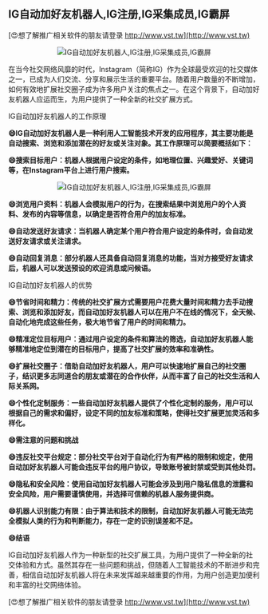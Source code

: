 ## **IG自动加好友机器人,IG注册,IG采集成员,IG霸屏**

[😍想了解推广相关软件的朋友请登录 http://www.vst.tw](http://www.vst.tw)

 <center><img src="https://vst.tw/MP4/tuiguang/png/1.png" alt="IG自动加好友机器人,IG注册,IG采集成员,IG霸屏"></center>

在当今社交网络风靡的时代，Instagram（简称IG）作为全球最受欢迎的社交媒体之一，已成为人们交流、分享和展示生活的重要平台。随着用户数量的不断增加，如何有效地扩展社交圈子成为许多用户关注的焦点之一。在这个背景下，自动加好友机器人应运而生，为用户提供了一种全新的社交扩展方式。

IG自动加好友机器人的工作原理

**😄IG自动加好友机器人是一种利用人工智能技术开发的应用程序，其主要功能是自动搜索、浏览和添加潜在的好友或关注对象。其工作原理可以简要概括如下：**

**😄搜索目标用户：机器人根据用户设定的条件，如地理位置、兴趣爱好、关键词等，在Instagram平台上进行用户搜索。**

 <center><img src="https://vst.tw/MP4/tuiguang/png/6.png" alt="IG自动加好友机器人,IG注册,IG采集成员,IG霸屏"></center>

**😄浏览用户资料：机器人会模拟用户的行为，在搜索结果中浏览用户的个人资料、发布的内容等信息，以确定是否符合用户的加友标准。**

**😄自动发送好友请求：当机器人确定某个用户符合用户设定的条件时，会自动发送好友请求或关注请求。**

**😄自动回复消息：部分机器人还具备自动回复消息的功能，当对方接受好友请求后，机器人可以发送预设的欢迎消息或问候语。**

IG自动加好友机器人的优势

**😄节省时间和精力：传统的社交扩展方式需要用户花费大量时间和精力去手动搜索、浏览和添加好友，而自动加好友机器人可以在用户不在线的情况下，全天候、自动化地完成这些任务，极大地节省了用户的时间和精力。**

**😄精准定位目标用户：通过用户设定的条件和算法的筛选，自动加好友机器人能够精准地定位到潜在的目标用户，提高了社交扩展的效率和准确性。**

**😄扩展社交圈子：借助自动加好友机器人，用户可以快速地扩展自己的社交圈子，结识更多志同道合的朋友或潜在的合作伙伴，从而丰富了自己的社交生活和人际关系网。**

**😄个性化定制服务：一些自动加好友机器人提供了个性化定制的服务，用户可以根据自己的需求和偏好，设定不同的加友标准和策略，使得社交扩展更加灵活和多样化。**

**😄需注意的问题和挑战**

**😄违反社交平台规定：部分社交平台对于自动化行为有严格的限制和规定，使用自动加好友机器人可能会违反平台的用户协议，导致账号被封禁或受到其他处罚。**

**😄隐私和安全风险：使用自动加好友机器人可能会涉及到用户隐私信息的泄露和安全风险，用户需要谨慎使用，并选择可信赖的机器人服务提供商。**

**😄机器人识别能力有限：由于算法和技术的限制，自动加好友机器人可能无法完全模拟人类的行为和判断能力，存在一定的识别误差和不足。**

**😄结语**

IG自动加好友机器人作为一种新型的社交扩展工具，为用户提供了一种全新的社交体验和方式。虽然其存在一些问题和挑战，但随着人工智能技术的不断进步和完善，相信自动加好友机器人将在未来发挥越来越重要的作用，为用户创造更加便利和丰富的社交网络体验。

[😍想了解推广相关软件的朋友请登录 http://www.vst.tw](http://www.vst.tw)



